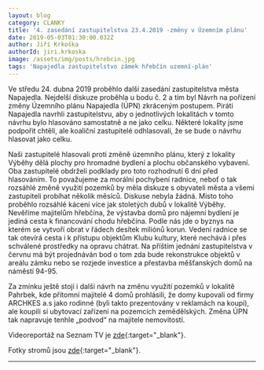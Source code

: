 ```yaml
---
layout: blog
category: CLANKY
title: '4. zasedání zastupitelstva 23.4.2019 -změny v Územním plánu'
date: 2019-05-03T01:30:00.032Z
author: Jiří Krkoška
authorId: jiri.krkoska
image: /assets/img/posts/hrebcin.jpg
tags: 'Napajedla zastupitelstvo zámek hřebčín uzemní-plán'
---
```

Ve středu 24. dubna 2019 proběhlo další zasedání zastupitelstva města Napajedla.  Nejdelší diskuze proběhla u bodu č. 2 a tím byl Návrh na pořízení změny Územního plánu Napajedla (ÚPN) zkráceným postupem. 
Piráti Napajedla navrhli zastupitelstvu, aby o jednotlivých lokalitách v tomto návrhu bylo hlasováno samostatně a ne jako celku. Některé lokality jsme podpořit chtěli, ale koaliční zastupitelé odhlasovali, že se bude o návrhu hlasovat jako celku.

Naši zastupitelé hlasovali proti změně územního plánu, který z lokality Výběhy dělá plochy pro hromadné bydlení a plochu občanského vybavení. Oba zastupitelé obdrželi podklady pro toto rozhodnutí 6 dní před hlasováním. To považujeme za morální pochybení radnice, neboť o tak rozsáhlé změně využití pozemků by měla diskuze s obyvateli města a všemi zastupiteli probíhat několik měsíců. Diskuse nebyla žádná. Místo toho proběhlo rozsáhlé kácení více jak stoletých dubů v lokalitě Výběhy. Nevěříme majitelům hřebčína, že výstavba domů pro nájemní bydlení je jediná cesta k financování chodu hřebčína. Podle nás jde o byznys na kterém se vytvoří obrat v řádech desítek miliónů korun. Vedení radnice se tak otevírá cesta i k přístupu objektům Klubu kultury, které nechává i přes schválené prostředky na opravu chátrat. Na příštím jednání zastupitelstva v červnu má být projednáván bod o tom zda bude rekonstrukce objektů v areálu zámku nebo se rozjede investice a přestavba měšťanských domů na náměstí 94-95. 

Za zmínku ještě stojí i další návrh na změnu využití pozemků v lokalitě Pahrbek, kde přítomní majitelé 4 domů prohlásili, že domy kupovali od firmy ARCHKES a.s jako rodinné (byli takto prezentovány v reklamách na koupi), ale koupili si ubytovací zařízení na pozemcích zemědělských. Změna ÚPN tak napravuje tenhle „podvod“ na majitele nemovitostí. 

Videoreportáž na Seznam TV je [zde](https://www.seznamzpravy.cz/clanek/slavny-hrebcin-v-ohrozeni-cast-pastvin-kde-vyrustaji-sampioni-dostihu-se-ma-zmenit-na-bytovky-71521?utm_source=Seznamzpravy_static&utm_medium=Zpravy_dne_sidebar&utm_campaign=&autoplay=1){:target="_blank"}.

Fotky stromů jsou [zde](https://drive.google.com/drive/folders/1-4tA5OYgZw3A6i4gc4bmsd1mnCRymiNA){:target="_blank"}.













---
